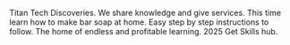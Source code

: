 Titan Tech Discoveries.
We share knowledge and give services.
This time learn how to make bar soap at home.
Easy step by step instructions to follow.
The home of endless and profitable learning.
2025 Get Skills hub.
